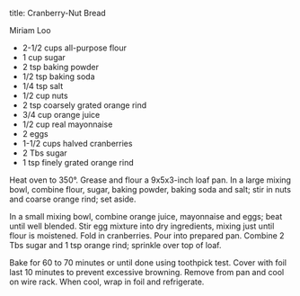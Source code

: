 title: Cranberry-Nut Bread

Miriam Loo

* 2-1/2 cups all-purpose flour	  
* 1 cup sugar
* 2 tsp baking powder
* 1/2 tsp baking soda
* 1/4 tsp salt
* 1/2 cup nuts
* 2 tsp coarsely grated orange rind
* 3/4 cup orange juice
* 1/2 cup real mayonnaise
* 2 eggs
* 1-1/2 cups halved cranberries
* 2 Tbs sugar
* 1 tsp finely grated orange rind

Heat oven to 350°.  Grease and flour a 9x5x3-inch loaf pan.  In a large mixing bowl, combine flour, sugar, baking powder, baking soda and salt; stir in nuts and coarse orange rind; set aside.

In a small mixing bowl, combine orange juice, mayonnaise and eggs; beat until well blended.  Stir egg mixture into dry ingredients, mixing just until flour is moistened.  Fold in cranberries.  Pour into prepared pan.  Combine 2 Tbs sugar and 1 tsp orange rind; sprinkle over top of loaf.

Bake for 60 to 70 minutes or until done using toothpick test.  Cover with foil last 10 minutes to prevent excessive browning.  Remove from pan and cool on wire rack.  When cool, wrap in foil and refrigerate.
